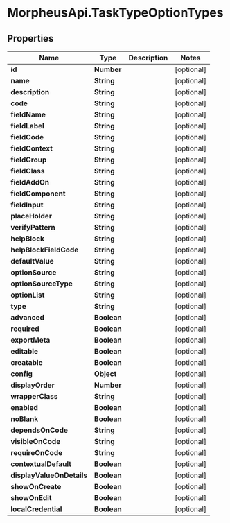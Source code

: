 # MorpheusApi.TaskTypeOptionTypes

## Properties

Name | Type | Description | Notes
------------ | ------------- | ------------- | -------------
**id** | **Number** |  | [optional] 
**name** | **String** |  | [optional] 
**description** | **String** |  | [optional] 
**code** | **String** |  | [optional] 
**fieldName** | **String** |  | [optional] 
**fieldLabel** | **String** |  | [optional] 
**fieldCode** | **String** |  | [optional] 
**fieldContext** | **String** |  | [optional] 
**fieldGroup** | **String** |  | [optional] 
**fieldClass** | **String** |  | [optional] 
**fieldAddOn** | **String** |  | [optional] 
**fieldComponent** | **String** |  | [optional] 
**fieldInput** | **String** |  | [optional] 
**placeHolder** | **String** |  | [optional] 
**verifyPattern** | **String** |  | [optional] 
**helpBlock** | **String** |  | [optional] 
**helpBlockFieldCode** | **String** |  | [optional] 
**defaultValue** | **String** |  | [optional] 
**optionSource** | **String** |  | [optional] 
**optionSourceType** | **String** |  | [optional] 
**optionList** | **String** |  | [optional] 
**type** | **String** |  | [optional] 
**advanced** | **Boolean** |  | [optional] 
**required** | **Boolean** |  | [optional] 
**exportMeta** | **Boolean** |  | [optional] 
**editable** | **Boolean** |  | [optional] 
**creatable** | **Boolean** |  | [optional] 
**config** | **Object** |  | [optional] 
**displayOrder** | **Number** |  | [optional] 
**wrapperClass** | **String** |  | [optional] 
**enabled** | **Boolean** |  | [optional] 
**noBlank** | **Boolean** |  | [optional] 
**dependsOnCode** | **String** |  | [optional] 
**visibleOnCode** | **String** |  | [optional] 
**requireOnCode** | **String** |  | [optional] 
**contextualDefault** | **Boolean** |  | [optional] 
**displayValueOnDetails** | **Boolean** |  | [optional] 
**showOnCreate** | **Boolean** |  | [optional] 
**showOnEdit** | **Boolean** |  | [optional] 
**localCredential** | **Boolean** |  | [optional] 


